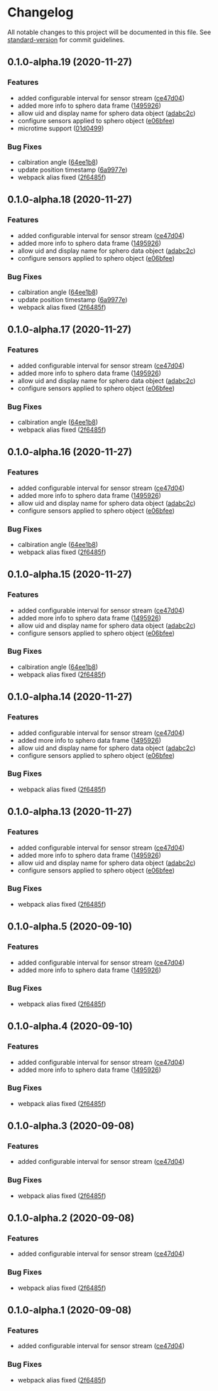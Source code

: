 # Changelog

All notable changes to this project will be documented in this file. See [standard-version](https://github.com/conventional-changelog/standard-version) for commit guidelines.

## 0.1.0-alpha.19 (2020-11-27)


### Features

* added configurable interval for sensor stream ([ce47d04](https://github.com/OpenHPS/openhps-sphero/commit/ce47d040bac5766ea263f8ce6a065c841a6b3d37))
* added more info to sphero data frame ([1495926](https://github.com/OpenHPS/openhps-sphero/commit/1495926a14a8f3699aefbc2af3c61669d9ad2609))
* allow uid and display name for sphero data object ([adabc2c](https://github.com/OpenHPS/openhps-sphero/commit/adabc2cde8734872348130e9a41d163a18c1a345))
* configure sensors applied to sphero object ([e06bfee](https://github.com/OpenHPS/openhps-sphero/commit/e06bfee23a93d712f57f93c13dd8765c223253b2))
* microtime support ([01d0499](https://github.com/OpenHPS/openhps-sphero/commit/01d04992311928348bafb84e7dc6b2e787c47d70))


### Bug Fixes

* calbiration angle ([64ee1b8](https://github.com/OpenHPS/openhps-sphero/commit/64ee1b8701189c7107c752d0361281e03338c117))
* update position timestamp ([6a9977e](https://github.com/OpenHPS/openhps-sphero/commit/6a9977eb5a9902041e0cdf93e757ce1237292de1))
* webpack alias fixed ([2f6485f](https://github.com/OpenHPS/openhps-sphero/commit/2f6485f18b96e07fba6a0f8710db7086f8a680a3))

## 0.1.0-alpha.18 (2020-11-27)


### Features

* added configurable interval for sensor stream ([ce47d04](https://github.com/OpenHPS/openhps-sphero/commit/ce47d040bac5766ea263f8ce6a065c841a6b3d37))
* added more info to sphero data frame ([1495926](https://github.com/OpenHPS/openhps-sphero/commit/1495926a14a8f3699aefbc2af3c61669d9ad2609))
* allow uid and display name for sphero data object ([adabc2c](https://github.com/OpenHPS/openhps-sphero/commit/adabc2cde8734872348130e9a41d163a18c1a345))
* configure sensors applied to sphero object ([e06bfee](https://github.com/OpenHPS/openhps-sphero/commit/e06bfee23a93d712f57f93c13dd8765c223253b2))


### Bug Fixes

* calbiration angle ([64ee1b8](https://github.com/OpenHPS/openhps-sphero/commit/64ee1b8701189c7107c752d0361281e03338c117))
* update position timestamp ([6a9977e](https://github.com/OpenHPS/openhps-sphero/commit/6a9977eb5a9902041e0cdf93e757ce1237292de1))
* webpack alias fixed ([2f6485f](https://github.com/OpenHPS/openhps-sphero/commit/2f6485f18b96e07fba6a0f8710db7086f8a680a3))

## 0.1.0-alpha.17 (2020-11-27)


### Features

* added configurable interval for sensor stream ([ce47d04](https://github.com/OpenHPS/openhps-sphero/commit/ce47d040bac5766ea263f8ce6a065c841a6b3d37))
* added more info to sphero data frame ([1495926](https://github.com/OpenHPS/openhps-sphero/commit/1495926a14a8f3699aefbc2af3c61669d9ad2609))
* allow uid and display name for sphero data object ([adabc2c](https://github.com/OpenHPS/openhps-sphero/commit/adabc2cde8734872348130e9a41d163a18c1a345))
* configure sensors applied to sphero object ([e06bfee](https://github.com/OpenHPS/openhps-sphero/commit/e06bfee23a93d712f57f93c13dd8765c223253b2))


### Bug Fixes

* calbiration angle ([64ee1b8](https://github.com/OpenHPS/openhps-sphero/commit/64ee1b8701189c7107c752d0361281e03338c117))
* webpack alias fixed ([2f6485f](https://github.com/OpenHPS/openhps-sphero/commit/2f6485f18b96e07fba6a0f8710db7086f8a680a3))

## 0.1.0-alpha.16 (2020-11-27)


### Features

* added configurable interval for sensor stream ([ce47d04](https://github.com/OpenHPS/openhps-sphero/commit/ce47d040bac5766ea263f8ce6a065c841a6b3d37))
* added more info to sphero data frame ([1495926](https://github.com/OpenHPS/openhps-sphero/commit/1495926a14a8f3699aefbc2af3c61669d9ad2609))
* allow uid and display name for sphero data object ([adabc2c](https://github.com/OpenHPS/openhps-sphero/commit/adabc2cde8734872348130e9a41d163a18c1a345))
* configure sensors applied to sphero object ([e06bfee](https://github.com/OpenHPS/openhps-sphero/commit/e06bfee23a93d712f57f93c13dd8765c223253b2))


### Bug Fixes

* calbiration angle ([64ee1b8](https://github.com/OpenHPS/openhps-sphero/commit/64ee1b8701189c7107c752d0361281e03338c117))
* webpack alias fixed ([2f6485f](https://github.com/OpenHPS/openhps-sphero/commit/2f6485f18b96e07fba6a0f8710db7086f8a680a3))

## 0.1.0-alpha.15 (2020-11-27)


### Features

* added configurable interval for sensor stream ([ce47d04](https://github.com/OpenHPS/openhps-sphero/commit/ce47d040bac5766ea263f8ce6a065c841a6b3d37))
* added more info to sphero data frame ([1495926](https://github.com/OpenHPS/openhps-sphero/commit/1495926a14a8f3699aefbc2af3c61669d9ad2609))
* allow uid and display name for sphero data object ([adabc2c](https://github.com/OpenHPS/openhps-sphero/commit/adabc2cde8734872348130e9a41d163a18c1a345))
* configure sensors applied to sphero object ([e06bfee](https://github.com/OpenHPS/openhps-sphero/commit/e06bfee23a93d712f57f93c13dd8765c223253b2))


### Bug Fixes

* calbiration angle ([64ee1b8](https://github.com/OpenHPS/openhps-sphero/commit/64ee1b8701189c7107c752d0361281e03338c117))
* webpack alias fixed ([2f6485f](https://github.com/OpenHPS/openhps-sphero/commit/2f6485f18b96e07fba6a0f8710db7086f8a680a3))

## 0.1.0-alpha.14 (2020-11-27)


### Features

* added configurable interval for sensor stream ([ce47d04](https://github.com/OpenHPS/openhps-sphero/commit/ce47d040bac5766ea263f8ce6a065c841a6b3d37))
* added more info to sphero data frame ([1495926](https://github.com/OpenHPS/openhps-sphero/commit/1495926a14a8f3699aefbc2af3c61669d9ad2609))
* allow uid and display name for sphero data object ([adabc2c](https://github.com/OpenHPS/openhps-sphero/commit/adabc2cde8734872348130e9a41d163a18c1a345))
* configure sensors applied to sphero object ([e06bfee](https://github.com/OpenHPS/openhps-sphero/commit/e06bfee23a93d712f57f93c13dd8765c223253b2))


### Bug Fixes

* webpack alias fixed ([2f6485f](https://github.com/OpenHPS/openhps-sphero/commit/2f6485f18b96e07fba6a0f8710db7086f8a680a3))

## 0.1.0-alpha.13 (2020-11-27)


### Features

* added configurable interval for sensor stream ([ce47d04](https://github.com/OpenHPS/openhps-sphero/commit/ce47d040bac5766ea263f8ce6a065c841a6b3d37))
* added more info to sphero data frame ([1495926](https://github.com/OpenHPS/openhps-sphero/commit/1495926a14a8f3699aefbc2af3c61669d9ad2609))
* allow uid and display name for sphero data object ([adabc2c](https://github.com/OpenHPS/openhps-sphero/commit/adabc2cde8734872348130e9a41d163a18c1a345))
* configure sensors applied to sphero object ([e06bfee](https://github.com/OpenHPS/openhps-sphero/commit/e06bfee23a93d712f57f93c13dd8765c223253b2))


### Bug Fixes

* webpack alias fixed ([2f6485f](https://github.com/OpenHPS/openhps-sphero/commit/2f6485f18b96e07fba6a0f8710db7086f8a680a3))

## 0.1.0-alpha.5 (2020-09-10)


### Features

* added configurable interval for sensor stream ([ce47d04](https://github.com/OpenHPS/openhps-sphero/commit/ce47d040bac5766ea263f8ce6a065c841a6b3d37))
* added more info to sphero data frame ([1495926](https://github.com/OpenHPS/openhps-sphero/commit/1495926a14a8f3699aefbc2af3c61669d9ad2609))


### Bug Fixes

* webpack alias fixed ([2f6485f](https://github.com/OpenHPS/openhps-sphero/commit/2f6485f18b96e07fba6a0f8710db7086f8a680a3))

## 0.1.0-alpha.4 (2020-09-10)


### Features

* added configurable interval for sensor stream ([ce47d04](https://github.com/OpenHPS/openhps-sphero/commit/ce47d040bac5766ea263f8ce6a065c841a6b3d37))
* added more info to sphero data frame ([1495926](https://github.com/OpenHPS/openhps-sphero/commit/1495926a14a8f3699aefbc2af3c61669d9ad2609))


### Bug Fixes

* webpack alias fixed ([2f6485f](https://github.com/OpenHPS/openhps-sphero/commit/2f6485f18b96e07fba6a0f8710db7086f8a680a3))

## 0.1.0-alpha.3 (2020-09-08)


### Features

* added configurable interval for sensor stream ([ce47d04](https://github.com/OpenHPS/openhps-sphero/commit/ce47d040bac5766ea263f8ce6a065c841a6b3d37))


### Bug Fixes

* webpack alias fixed ([2f6485f](https://github.com/OpenHPS/openhps-sphero/commit/2f6485f18b96e07fba6a0f8710db7086f8a680a3))

## 0.1.0-alpha.2 (2020-09-08)


### Features

* added configurable interval for sensor stream ([ce47d04](https://github.com/OpenHPS/openhps-sphero/commit/ce47d040bac5766ea263f8ce6a065c841a6b3d37))


### Bug Fixes

* webpack alias fixed ([2f6485f](https://github.com/OpenHPS/openhps-sphero/commit/2f6485f18b96e07fba6a0f8710db7086f8a680a3))

## 0.1.0-alpha.1 (2020-09-08)


### Features

* added configurable interval for sensor stream ([ce47d04](https://github.com/OpenHPS/openhps-sphero/commit/ce47d040bac5766ea263f8ce6a065c841a6b3d37))


### Bug Fixes

* webpack alias fixed ([2f6485f](https://github.com/OpenHPS/openhps-sphero/commit/2f6485f18b96e07fba6a0f8710db7086f8a680a3))
